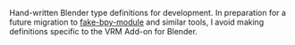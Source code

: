 Hand-written Blender type definitions for development. In preparation for a
future migration to [fake-bpy-module](https://github.com/nutti/fake-bpy-module)
and similar tools, I avoid making definitions specific to the VRM Add-on for
Blender.
